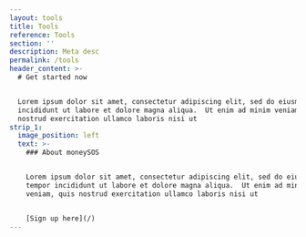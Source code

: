 ```yaml
---
layout: tools
title: Tools
reference: Tools
section: ''
description: Meta desc
permalink: /tools
header_content: >-
  # Get started now


  Lorem ipsum dolor sit amet, consectetur adipiscing elit, sed do eiusmod tempor
  incididunt ut labore et dolore magna aliqua.  Ut enim ad minim veniam, quis
  nostrud exercitation ullamco laboris nisi ut
strip_1:
  image_position: left
  text: >-
    ### About moneySOS


    Lorem ipsum dolor sit amet, consectetur adipiscing elit, sed do eiusmod
    tempor incididunt ut labore et dolore magna aliqua.  Ut enim ad minim
    veniam, quis nostrud exercitation ullamco laboris nisi ut 


    [Sign up here](/)
---
```


